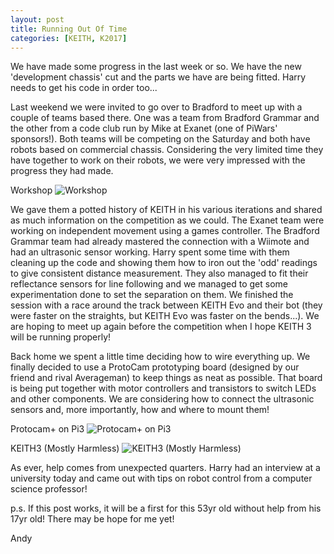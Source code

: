 ```yaml
---
layout: post
title: Running Out Of Time
categories: [KEITH, K2017]
---
```



We have made some progress in the last week or so. We have the new 'development chassis' cut and the parts we have are being fitted. Harry needs to get his code in order too...

Last weekend we were invited to go over to Bradford to meet up with a couple of teams based there. One was a team from Bradford Grammar and the other from a code club run by Mike at Exanet (one of PiWars' sponsors!). Both teams will be competing on the Saturday and both have robots based on commercial chassis. Considering the very limited time they have together to work on their robots, we were very impressed with the progress they had made.

Workshop
![Workshop](http://keiththerobot.uk/images/IMG_0845.JPG "Workshop")

We gave them a potted history of KEITH in his various iterations and shared as much information on the competition as we could. The Exanet team were working on independent movement using a games controller. The Bradford Grammar team had already mastered the connection with a Wiimote and had an ultrasonic sensor working. Harry spent some time with them cleaning up the code and showing them how to iron out the 'odd' readings to give consistent distance measurement. They also managed to fit their reflectance sensors for line following and we managed to get some experimentation done to set the separation on them. We finished the session with a race around the track between KEITH Evo and their bot (they were faster on the straights, but KEITH Evo was faster on the bends...).
We are hoping to meet up again before the competition when I hope KEITH 3 will be running properly!

Back home we spent a little time deciding how to wire everything up. We finally decided to use a ProtoCam prototyping board (designed by our friend and rival Averageman) to keep things as neat as possible. That board is being put together with motor controllers and transistors to switch LEDs and other components. We are considering how to connect the ultrasonic sensors and, more importantly, how and where to mount them!

Protocam+ on Pi3
![Protocam+ on Pi3](http://keiththerobot.uk/images/IMG_0852.JPG "Protocam+ on Pi3")

KEITH3 (Mostly Harmless)
![KEITH3 (Mostly Harmless)](http://keiththerobot.uk/images/IMG_0853.JPG "KEITH3 (Mostly Harmless)")

As ever, help comes from unexpected quarters. Harry had an interview at a university today and came out with tips on robot control from a computer science professor!

p.s. If this post works, it will be a first for this 53yr old without help from his 17yr old! There may be hope for me yet!

Andy
